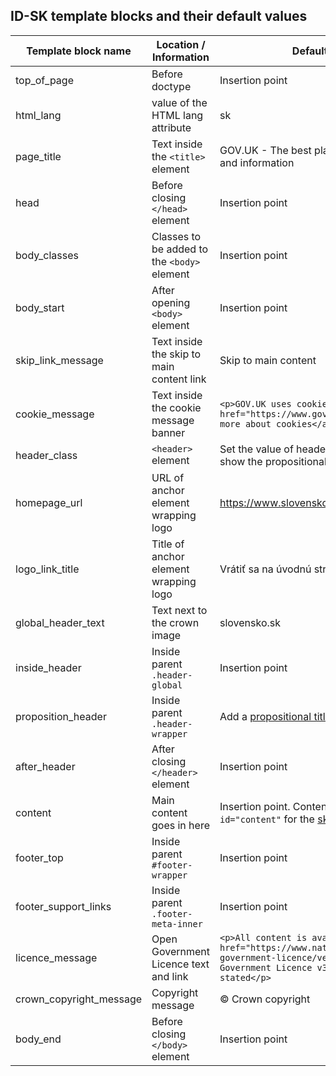 ## ID-SK template blocks and their default values

| Template block name       |  Location / Information                         |   Default template values
|---                        |---                                              |---
| top_of_page               | Before doctype                                  | Insertion point
| html_lang                 | value of the HTML lang attribute                | sk
| page_title                | Text inside the `<title>` element               | GOV.UK - The best place to find government services and information
| head                      | Before closing `</head>` element                | Insertion point
| body_classes              | Classes to be added to the `<body>` element     | Insertion point
| body_start                | After opening `<body>` element                  | Insertion point
| skip_link_message         | Text inside the skip to main content link       | Skip to main content
| cookie_message            | Text inside the cookie message banner           | `<p>GOV.UK uses cookies to make the site simpler. <a href="https://www.gov.uk/help/cookies">Find out more about cookies</a></p>`
| header_class              | `<header>` element                              | Set the value of header_class to [with-proposition](usage.md#propositional-title-and-navigation) to show the propositional navigation
| homepage_url              | URL of anchor element wrapping logo             | https://www.slovensko.sk/
| logo_link_title           | Title of anchor element wrapping logo           | Vrátiť sa na úvodnú stránku slovensko.sk
| global_header_text        | Text next to the crown image                    | slovensko.sk
| inside_header             | Inside parent `.header-global`                  | Insertion point
| proposition_header        | Inside parent `.header-wrapper`                 | Add a [propositional title and navigation links](usage.md#propositional-title-and-navigation)
| after_header              | After closing `</header>` element               | Insertion point
| content                   | Main content goes in here                       | Insertion point. Content must be wrapped with `id="content"` for the [skiplink to work](usage.md#skip-link).
| footer_top                | Inside parent `#footer-wrapper`                 | Insertion point
| footer_support_links      | Inside parent `.footer-meta-inner`              | Insertion point
| licence_message           | Open Government Licence text and link           | `<p>All content is available under the <a href="https://www.nationalarchives.gov.uk/doc/open-government-licence/version/3/" rel="license">Open Government Licence v3.0</a>, except where otherwise stated</p>`
| crown_copyright_message   | Copyright message                               | © Crown copyright
| body_end                  | Before closing `</body>` element                | Insertion point

